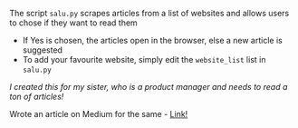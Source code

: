 The script `salu.py` scrapes articles from a list of 
websites and allows users to chose if they want to read them
- If Yes is chosen, the articles open in the browser, else a new article is suggested
- To add your favourite website, simply edit the `website_list` list in `salu.py`


_I created this for my sister, who is a product manager and needs to read a ton of articles!_

Wrote an article on Medium for the same - [Link!](https://medium.com/@ed19b048/read-what-you-choose-how-i-made-a-custom-article-selector-in-python-79b484b93499)